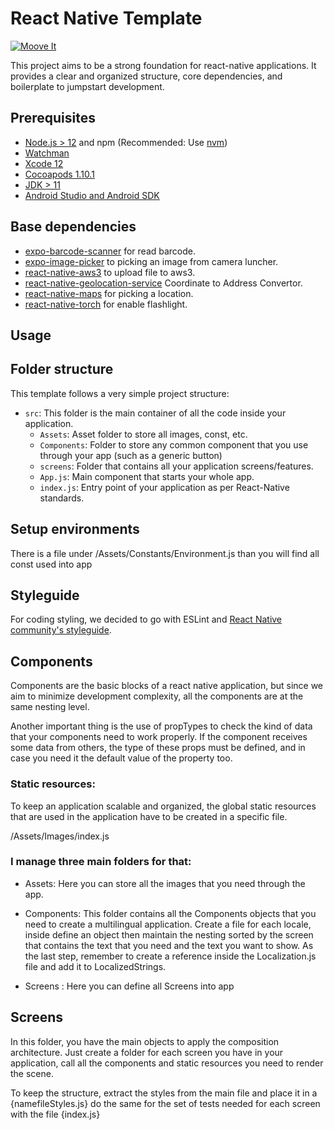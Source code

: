 # React Native Template

[![Moove It](https://circleci.com/gh/moove-it/react-native-template.svg?style=svg)](https://app.circleci.com/pipelines/github/moove-it/react-native-template?branch=master)

This project aims to be a strong foundation for react-native applications. It provides a clear and organized structure, core dependencies, and boilerplate to jumpstart development.

## Prerequisites

- [Node.js > 12](https://nodejs.org) and npm (Recommended: Use [nvm](https://github.com/nvm-sh/nvm))
- [Watchman](https://facebook.github.io/watchman)
- [Xcode 12](https://developer.apple.com/xcode)
- [Cocoapods 1.10.1](https://cocoapods.org)
- [JDK > 11](https://www.oracle.com/java/technologies/javase-jdk11-downloads.html)
- [Android Studio and Android SDK](https://developer.android.com/studio)

## Base dependencies

- [expo-barcode-scanner]([https://github.com/axios/axios](https://www.npmjs.com/package/expo-barcode-scanner)) for read barcode.
- [expo-image-picker]([https://github.com/facebook/prop-types](https://www.npmjs.com/package/expo-image-picker)) to picking an image from camera luncher.
- [react-native-aws3](https://www.npmjs.com/package/react-native-aws3) to upload file to aws3.
- [react-native-geolocation-service](https://www.npmjs.com/package/react-native-geolocation-service) Coordinate to Address Convertor.
- [react-native-maps](https://www.npmjs.com/package/react-native-maps?activeTab=readme) for picking a location.
- [react-native-torch](https://github.com/ludo/react-native-torch) for enable flashlight.

## Usage

## Folder structure

This template follows a very simple project structure:

- `src`: This folder is the main container of all the code inside your application.
  - `Assets`: Asset folder to store all images, const, etc.
  - `Components`: Folder to store any common component that you use through your app (such as a generic button)
  - `screens`: Folder that contains all your application screens/features.
  - `App.js`: Main component that starts your whole app.
  - `index.js`: Entry point of your application as per React-Native standards.


## Setup environments

There is a file under /Assets/Constants/Environment.js than you will find all const used into app


## Styleguide

For coding styling, we decided to go with ESLint and [React Native community's styleguide](https://github.com/facebook/react-native/tree/master/packages/eslint-config-react-native-community#readme).


## Components

Components are the basic blocks of a react native application, but since we​​ aim to minimize development complexity, all the components are at the same nesting level.

Another important thing is the use of propTypes to check the kind of data that your components need to work properly. If the component receives some data from others, the type of these props must be defined, and in case you need it the default value of the property too.

### Static resources:

To keep an application scalable and organized, the global static resources that are used in the application have to be created in a specific file.

/Assets/Images/index.js

### I manage three main folders for that:

- Assets: Here you can store all the images  that you need through the app. 

- Components: This folder contains all the Components objects that you need to create a multilingual application. Create a file for each locale, inside define an object then maintain the nesting sorted by the screen that contains the text that you need and the text you want to show. As the last step, remember to create a reference inside the Localization.js file and add it to LocalizedStrings.
- Screens : Here you can define all Screens into app



## Screens

In this folder, you have the main objects to apply the composition architecture. Just create a folder for each screen you have in your application, call all the components and static resources you need to render the scene.

To keep the structure, extract the styles from the main file and place it in a {namefileStyles.js} do the same for the set of tests needed for each screen with the file {index.js}
